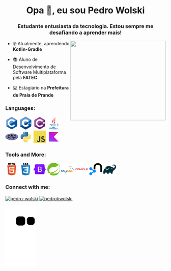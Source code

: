 <h1 align="center">Opa 👋, eu sou Pedro Wolski</h1>
<h3 align="center">Estudante entusiasta da tecnologia. Estou sempre me desafiando a aprender mais!</h3>
<img align="right" width="300" height="250" src="https://i.pinimg.com/originals/e4/26/70/e426702edf874b181aced1e2fa5c6cde.gif">


- 🤓 Atualmente, aprendendo **Kotlin-Gradle**

- 📚 Aluno de Desenvolvimento de Software Multiplataforma pela **FATEC**

- 💻 Estagiário na **Prefeitura de Praia de Prande**

<div>
  <h3 align="left">Languages:</h3>
  <p align="left">
  <img src="https://raw.githubusercontent.com/devicons/devicon/master/icons/c/c-original.svg" alt="c" width="40" height="40"/>
  <img src="https://raw.githubusercontent.com/devicons/devicon/master/icons/cplusplus/cplusplus-original.svg" alt="cplusplus" width="40" height="40"/>
  <img src="https://raw.githubusercontent.com/devicons/devicon/master/icons/csharp/csharp-original.svg" alt="csharp" width="40" height="40"/>
  <img src="https://raw.githubusercontent.com/devicons/devicon/master/icons/java/java-original.svg" alt="java" width="40" height="40"/>
  <img src="https://raw.githubusercontent.com/devicons/devicon/master/icons/php/php-original.svg" alt="php" width="40" height="40"/>
  <img src="https://raw.githubusercontent.com/devicons/devicon/master/icons/python/python-original.svg" alt="python" width="40" height="40"/>
  <img src="https://raw.githubusercontent.com/devicons/devicon/master/icons/javascript/javascript-original.svg" alt="python" width="40" height="40"/>
  <img src="https://raw.githubusercontent.com/devicons/devicon/master/icons/kotlin/kotlin-original.svg" alt="kotlin" width="40" height="40"/>
  </p>
</div>

<div>
  <h3 align="left">Tools and More:</h3>
  <p align="left">
  <img src="https://raw.githubusercontent.com/devicons/devicon/master/icons/html5/html5-original-wordmark.svg" alt="html5" width="40" height="40"/>
  <img src="https://raw.githubusercontent.com/devicons/devicon/master/icons/css3/css3-original-wordmark.svg" alt="css3" width="40" height="40"/>
  <img src="https://raw.githubusercontent.com/devicons/devicon/master/icons/bootstrap/bootstrap-original.svg" alt="bootstrap" width="40" height="40"/>
  <img src="https://raw.githubusercontent.com/devicons/devicon/master/icons/spring/spring-original.svg" alt="spring" width="40" height="40"/>
  <img src="https://raw.githubusercontent.com/devicons/devicon/master/icons/mysql/mysql-original-wordmark.svg" alt="mysql" width="40" height="40"/>
  <img src="https://raw.githubusercontent.com/devicons/devicon/master/icons/oracle/oracle-original.svg" alt="oracle" width="40" height="40"/>
  <img src="https://raw.githubusercontent.com/devicons/devicon/master/icons/neo4j/neo4j-original.svg" alt="neo4j" width="40" height="40"/>
  <img src="https://raw.githubusercontent.com/devicons/devicon/master/icons/gradle/gradle-original.svg" alt="gradle" width="40" height="40"/>
  </p>
</div>

<div>
  <h3 align="left">Connect with me:</h3>
  <p align="left">
  <a href="https://linkedin.com/in/pedro-wolski" target="_blank">
    <img align="center" src="https://raw.githubusercontent.com/rahuldkjain/github-profile-readme-generator/master/src/images/icons/Social/linked-in-alt.svg" alt="pedro-wolski" height="30" width="40" />
  </a>
  <a href="https://instagram.com/iampdrin" target="_blank">
    <img align="center" src="https://raw.githubusercontent.com/rahuldkjain/github-profile-readme-generator/master/src/images/icons/Social/instagram.svg" alt="pedrobwolski" height="30" width="40" />
  </a>
</div>

![snake gif](https://github.com/IamPdrin/IamPdrin/blob/output/github-contribution-grid-snake.svg)

